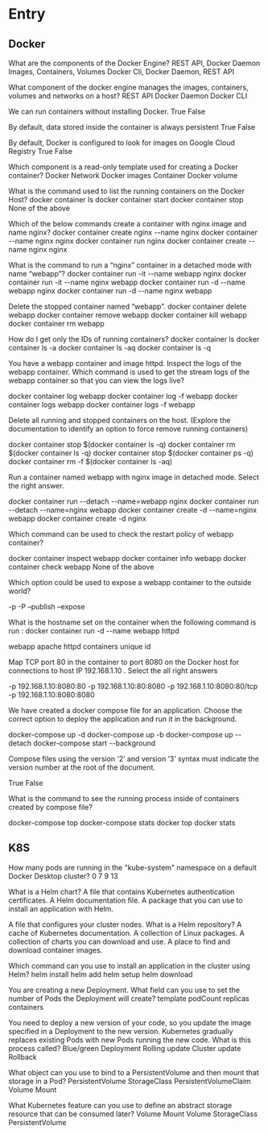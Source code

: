 # Entry


## Docker
What are the components of the Docker Engine? 
REST API, Docker Daemon
Images, Containers, Volumes
Docker Cli, Docker Daemon, REST API

What component of the docker engine manages the images, containers, volumes and networks on a host?
 REST API
 Docker Daemon
 Docker CLI

 We can run containers without installing Docker.
 True
 False

 By default, data stored inside the container is always persistent
 True
 False

 By default, Docker is configured to look for images on Google Cloud Registry
 True
 False

 Which component is a read-only template used for creating a Docker container?
 Docker Network
 Docker images
 Container
 Docker volume


What is the command used to list the running containers on the Docker Host?
 docker container ls
 docker container start
 docker container stop
 None of the above

 Which of the below commands create a container with nginx image and name nginx?
 docker container create nginx --name nginx
 docker container --name nginx nginx
 docker container run nginx
 docker container create --name nginx nginx

 What is the command to run a “nginx” container in a detached mode with name “webapp”?
 docker container run -it --name webapp nginx
 docker container run -it --name nginx webapp
 docker container run -d --name webapp nginx
 docker container run -d --name nginx webapp

Delete the stopped container named “webapp”.
docker container delete webapp
 docker container remove webapp
 docker container kill webapp
 docker container rm webapp


How do I get only the IDs of running containers?
 docker container ls
 docker container ls -a
 docker container ls -aq
 docker container ls -q

You have a webapp container and image httpd.
Inspect the logs of the webapp container.
Which command is used to get the stream logs of the webapp container so that you can view the logs live?

 docker container log webapp
 docker container log -f webapp
 docker container logs webapp
 docker container logs -f webapp

 Delete all running and stopped containers on the host. (Explore the documentation to identify an option to force remove running containers)

 docker container stop $(docker container ls -q)
 docker container rm $(docker container ls -q)
 docker container stop $(docker container ps -q)
 docker container rm -f $(docker container ls -aq)

 Run a container named webapp with nginx image in detached mode. Select the right answer.

 docker container run --detach --name=webapp nginx
 docker container run --detach --name=nginx webapp
 docker container create -d --name=nginx webapp
 docker container create -d nginx

 Which command can be used to check the restart policy of webapp container?

 docker container inspect webapp
 docker container info webapp
 docker container check webapp
 None of the above

 Which option could be used to expose a webapp container to the outside world?

 -p
 -P
 –publish
 –expose

 What is the hostname set on the container when the following command is run :
docker container run -d --name webapp httpd

 webapp
 apache
 httpd
 containers unique id

 Map TCP port 80 in the container to port 8080 on the Docker host for connections to host IP 192.168.1.10 . Select the all right answers

 -p 192.168.1.10:8080:80
 -p 192.168.1.10:80:8080
 -p 192.168.1.10:8080:80/tcp
 -p 192.168.1.10:8080:8080

 We have created a docker compose file for an application. Choose the correct option to deploy the application and run it in the background.

 docker-compose up -d
 docker-compose up -b
 docker-compose up --detach
 docker-compose start --background

 Compose files using the version ‘2’ and version ‘3’ syntax must indicate the version number at the root of the document.

 True
 False

 What is the command to see the running process inside of containers created by compose file?

 docker-compose top
 docker-compose stats
 docker top
 docker stats

## K8S

How many pods are running in the "kube-system" namespace on a default Docker Desktop cluster?
0
7
9
13

What is a Helm chart?
A file that contains Kubernetes authentication certificates.
A Helm documentation file.
A package that you can use to install an application with Helm.


A file that configures your cluster nodes.
What is a Helm repository?
A cache of Kubernetes documentation.
A collection of Linux packages.
A collection of charts you can download and use.
A place to find and download container images.

Which command can you use to install an application in the cluster using Helm?
helm install
helm add
helm setup
helm download

You are creating a new Deployment. What field can you use to set the number of Pods the Deployment will create?
template
podCount
replicas
containers

You need to deploy a new version of your code, so you update the image specified in a Deployment to the new version. Kubernetes gradually replaces existing Pods with new Pods running the new code. What is this process called?
Blue/green Deployment
Rolling update
Cluster update
Rollback

What object can you use to bind to a PersistentVolume and then mount that storage in a Pod?
PersistentVolume
StorageClass
PersistentVolumeClaim
Volume Mount

What Kubernetes feature can you use to define an abstract storage resource that can be consumed later?
Volume Mount
Volume
StorageClass
PersistentVolume